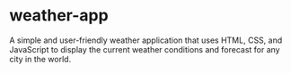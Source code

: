 # weather-app
A simple and user-friendly weather application that uses HTML, CSS, and JavaScript to display the current weather conditions and forecast for any city in the world.
